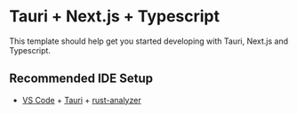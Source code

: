 # Tauri + Next.js + Typescript

This template should help get you started developing with Tauri, Next.js and Typescript.

## Recommended IDE Setup

-   [VS Code](https://code.visualstudio.com/) +
    [Tauri](https://marketplace.visualstudio.com/items?itemName=tauri-apps.tauri-vscode) +
    [rust-analyzer](https://marketplace.visualstudio.com/items?itemName=rust-lang.rust-analyzer)
